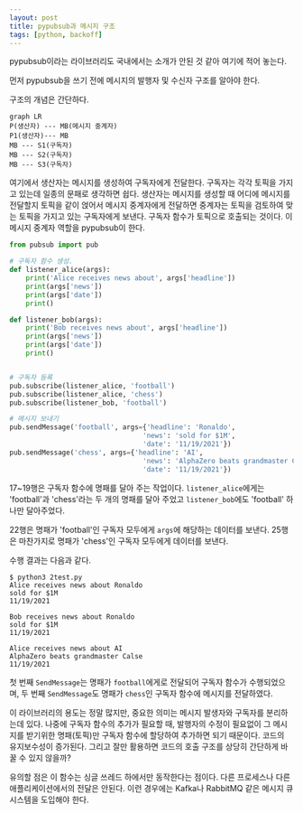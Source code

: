 ```yaml
---
layout: post
title: pypubsub과 메시지 구조
tags: [python, backoff]
---
```




pypubsub이라는 라이브러리도 국내에서는 소개가 안된 것 같아 여기에 적어 놓는다.



먼저 pypubsub을 쓰기 전에 메시지의 발행자 및 수신자 구조를 알아야 한다. 

구조의 개념은 간단하다. 

```mermaid
graph LR
P(생산자) --- MB(메시지 중계자)
P1(생산자)--- MB
MB --- S1(구독자)
MB --- S2(구독자)
MB --- S3(구독자)
```

여기에서 생산자는 메시지를 생성하여 구독자에게 전달한다. 구독자는 각각 토픽을 가지고 있는데 일종의 문패로 생각하면 쉽다. 생산자는 메시지를 생성할 때 어디에 메시지를 전달할지 토픽을 같이 얹어서 메시지 중계자에게 전달하면 중계자는 토픽을 검토하여 맞는 토픽을 가지고 있는 구독자에게 보낸다. 구독자 함수가 토픽으로 호출되는 것이다. 이 메시지 중계자 역할을 pypubsub이 한다.



```python
from pubsub import pub

# 구독자 함수 생성.
def listener_alice(args):
    print('Alice receives news about', args['headline'])
    print(args['news'])
    print(args['date'])
    print()

def listener_bob(args):
    print('Bob receives news about', args['headline'])
    print(args['news'])
    print(args['date'])
    print()


# 구독자 등록
pub.subscribe(listener_alice, 'football')
pub.subscribe(listener_alice, 'chess')
pub.subscribe(listener_bob, 'football')

# 메시지 보내기
pub.sendMessage('football', args={'headline': 'Ronaldo',
                                 'news': 'sold for $1M',
                                 'date': '11/19/2021'})
pub.sendMessage('chess', args={'headline': 'AI',
                                 'news': 'AlphaZero beats grandmaster Calse',
                                 'date': '11/19/2021'})
```



17~19행은 구독자 함수에 명패를 달아 주는 작업이다. <code>listener_alice</code>에게는 'football'과 'chess'라는 두 개의 명패를 달아 주었고 <code>listener_bob</code>에도 'football' 하나만 달아주었다. 

22행은 명패가 'football'인 구독자 모두에게 `args`에 해당하는 데이터를 보낸다. 25행은 마찬가지로 명패가 'chess'인 구독자 모두에게 데이터를 보낸다. 



수행 결과는 다음과 같다. 

```
$ python3 2test.py
Alice receives news about Ronaldo
sold for $1M
11/19/2021

Bob receives news about Ronaldo
sold for $1M
11/19/2021

Alice receives news about AI
AlphaZero beats grandmaster Calse
11/19/2021
```

첫 번째 `SendMessage`는 명패가 `football`에게로 전달되어 구독자 함수가 수행되었으며, 두 번째 `SendMessage`도 명패가 `chess`인 구독자 함수에 메시지를 전달하였다. 



이 라이브러리의 용도는 정말 많지만, 중요한 의미는 메시지 발생자와 구독자를 분리하는데 있다. 나중에 구독자 함수의 추가가 필요할 때, 발행자의 수정이 필요없이 그 메시지를 받기위한 명패(토픽)만 구독자 함수에 할당하여 추가하면 되기 때문이다. 코드의 유지보수성이 증가된다. 그리고 잘만 활용하면 코드의 호출 구조를 상당히 간단하게 바꿀 수 있지 않을까?



유의할 점은 이 함수는 싱글 쓰레드 하에서만 동작한다는 점이다. 다른 프로세스나 다른 애플리케이션에서의 전달은 안된다. 이런  경우에는 Kafka나 RabbitMQ 같은 메시지 큐 시스템을 도입해야 한다. 

